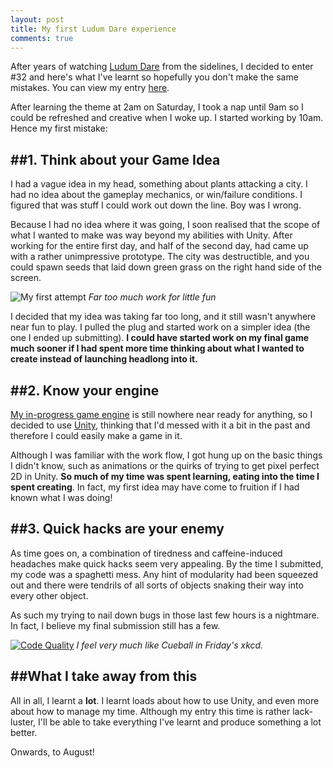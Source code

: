 ```yaml
---
layout: post
title: My first Ludum Dare experience
comments: true
---
```


After years of watching [Ludum Dare](http://ludumdare.com/compo/) from the sidelines, I decided to enter #32 and here's what I've learnt so hopefully you don't make the same mistakes. You can view my entry [here](http://ludumdare.com/compo/ludum-dare-32/?action=preview&uid=50701).

After learning the theme at 2am on Saturday, I took a nap until 9am so I could be refreshed and creative when I woke up. I started working by 10am. Hence my first mistake:

##1. Think about your Game Idea
---
I had a vague idea in my head, something about plants attacking a city. I had no idea about the gameplay mechanics, or win/failure conditions. I figured that was stuff I could work out down the line. Boy was I wrong.

Because I had no idea where it was going, I soon realised that the scope of what I wanted to make was way beyond my abilities with Unity. After working for the entire first day, and half of the second day, had came up with a rather unimpressive prototype. The city was destructible, and you could spawn seeds that laid down green grass on the right hand side of the screen.

![My first attempt]({{site.baseurl}}img/posts/2015-04-20/city_seeds.png "My first attempt")
*Far too much work for little fun*

I decided that my idea was taking far too long, and it still wasn't anywhere near fun to play. I pulled the plug and started work on a simpler idea (the one I ended up submitting).
**I could have started work on my final game much sooner if I had spent more time thinking about what I wanted to create instead of launching headlong into it.**

##2. Know your engine
---
[My in-progress game engine](https://github.com/JacobMillward/Coldflame-Engine) is still nowhere near ready for anything, so I decided to use [Unity](http://unity3d.com), thinking that I'd messed with it a bit in the past and therefore I could easily make a game in it.

Although I was familiar with the work flow, I got hung up on the basic things I didn't know, such as animations or the quirks of trying to get pixel perfect 2D in Unity. **So much of my time was spent learning, eating into the time I spent creating**. In fact, my first idea may have come to fruition if I had known what I was doing!

##3. Quick hacks are your enemy
---
As time goes on, a combination of tiredness and caffeine-induced headaches make quick hacks seem very appealing. By the time I submitted, my code was a spaghetti mess. Any hint of modularity had been squeezed out and there were tendrils of all sorts of objects snaking their way into every other object.

As such my trying to nail down bugs in those last few hours is a nightmare. In fact, I believe my final submission still has a few.

[![Code Quality](http://imgs.xkcd.com/comics/code_quality.png)](http://xkcd.com/1513/)
*I feel very much like Cueball in Friday's xkcd.*


##What I take away from this
---
All in all, I learnt a **lot**. I learnt loads about how to use Unity, and even more about how to manage my time. Although my entry this time is rather lack-luster, I'll be able to take everything I've learnt and produce something a lot better.

Onwards, to August!